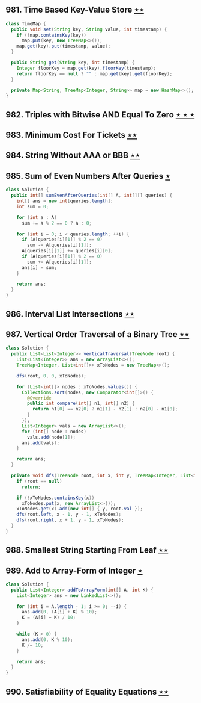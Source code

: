 ## 981. Time Based Key-Value Store [$\star\star$](https://leetcode.com/problems/time-based-key-value-store)

```java
class TimeMap {
  public void set(String key, String value, int timestamp) {
    if (!map.containsKey(key))
      map.put(key, new TreeMap<>());
    map.get(key).put(timestamp, value);
  }

  public String get(String key, int timestamp) {
    Integer floorKey = map.get(key).floorKey(timestamp);
    return floorKey == null ? "" : map.get(key).get(floorKey);
  }

  private Map<String, TreeMap<Integer, String>> map = new HashMap<>();
}
```

## 982. Triples with Bitwise AND Equal To Zero [$\star\star\star$](https://leetcode.com/problems/triples-with-bitwise-and-equal-to-zero)

## 983. Minimum Cost For Tickets [$\star\star$](https://leetcode.com/problems/minimum-cost-for-tickets)

## 984. String Without AAA or BBB [$\star\star$](https://leetcode.com/problems/string-without-aaa-or-bbb)

## 985. Sum of Even Numbers After Queries [$\star$](https://leetcode.com/problems/sum-of-even-numbers-after-queries)

```java
class Solution {
  public int[] sumEvenAfterQueries(int[] A, int[][] queries) {
    int[] ans = new int[queries.length];
    int sum = 0;

    for (int a : A)
      sum += a % 2 == 0 ? a : 0;

    for (int i = 0; i < queries.length; ++i) {
      if (A[queries[i][1]] % 2 == 0)
        sum -= A[queries[i][1]];
      A[queries[i][1]] += queries[i][0];
      if (A[queries[i][1]] % 2 == 0)
        sum += A[queries[i][1]];
      ans[i] = sum;
    }

    return ans;
  }
}
```

## 986. Interval List Intersections [$\star\star$](https://leetcode.com/problems/interval-list-intersections)

## 987. Vertical Order Traversal of a Binary Tree [$\star\star$](https://leetcode.com/problems/vertical-order-traversal-of-a-binary-tree)

```java
class Solution {
  public List<List<Integer>> verticalTraversal(TreeNode root) {
    List<List<Integer>> ans = new ArrayList<>();
    TreeMap<Integer, List<int[]>> xToNodes = new TreeMap<>();

    dfs(root, 0, 0, xToNodes);

    for (List<int[]> nodes : xToNodes.values()) {
      Collections.sort(nodes, new Comparator<int[]>() {
        @Override
        public int compare(int[] n1, int[] n2) {
          return n1[0] == n2[0] ? n1[1] - n2[1] : n2[0] - n1[0];
        }
      });
      List<Integer> vals = new ArrayList<>();
      for (int[] node : nodes)
        vals.add(node[1]);
      ans.add(vals);
    }

    return ans;
  }

  private void dfs(TreeNode root, int x, int y, TreeMap<Integer, List<int[]>> xToNodes) {
    if (root == null)
      return;

    if (!xToNodes.containsKey(x))
      xToNodes.put(x, new ArrayList<>());
    xToNodes.get(x).add(new int[] { y, root.val });
    dfs(root.left, x - 1, y - 1, xToNodes);
    dfs(root.right, x + 1, y - 1, xToNodes);
  }
}
```

## 988. Smallest String Starting From Leaf [$\star\star$](https://leetcode.com/problems/smallest-string-starting-from-leaf)

## 989. Add to Array-Form of Integer [$\star$](https://leetcode.com/problems/add-to-array-form-of-integer)

```java
class Solution {
  public List<Integer> addToArrayForm(int[] A, int K) {
    List<Integer> ans = new LinkedList<>();

    for (int i = A.length - 1; i >= 0; --i) {
      ans.add(0, (A[i] + K) % 10);
      K = (A[i] + K) / 10;
    }

    while (K > 0) {
      ans.add(0, K % 10);
      K /= 10;
    }

    return ans;
  }
}
```

## 990. Satisfiability of Equality Equations [$\star\star$](https://leetcode.com/problems/satisfiability-of-equality-equations)
